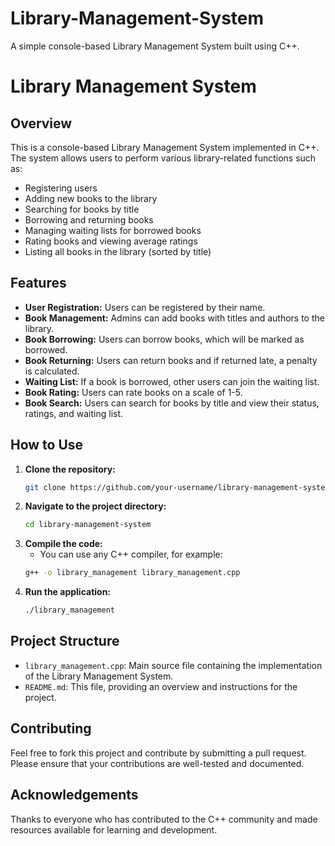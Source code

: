 # Library-Management-System
A simple console-based Library Management System built using C++.
# Library Management System

## Overview
This is a console-based Library Management System implemented in C++. The system allows users to perform various library-related functions such as:

- Registering users
- Adding new books to the library
- Searching for books by title
- Borrowing and returning books
- Managing waiting lists for borrowed books
- Rating books and viewing average ratings
- Listing all books in the library (sorted by title)

## Features
- **User Registration:** Users can be registered by their name.
- **Book Management:** Admins can add books with titles and authors to the library.
- **Book Borrowing:** Users can borrow books, which will be marked as borrowed.
- **Book Returning:** Users can return books and if returned late, a penalty is calculated.
- **Waiting List:** If a book is borrowed, other users can join the waiting list.
- **Book Rating:** Users can rate books on a scale of 1-5.
- **Book Search:** Users can search for books by title and view their status, ratings, and waiting list.

## How to Use
1. **Clone the repository:**
    ```bash
    git clone https://github.com/your-username/library-management-system.git
    ```
2. **Navigate to the project directory:**
    ```bash
    cd library-management-system
    ```
3. **Compile the code:**
    - You can use any C++ compiler, for example:
    ```bash
    g++ -o library_management library_management.cpp
    ```
4. **Run the application:**
    ```bash
    ./library_management
    ```

## Project Structure
- `library_management.cpp`: Main source file containing the implementation of the Library Management System.
- `README.md`: This file, providing an overview and instructions for the project.

## Contributing
Feel free to fork this project and contribute by submitting a pull request. Please ensure that your contributions are well-tested and documented.


## Acknowledgements
Thanks to everyone who has contributed to the C++ community and made resources available for learning and development.

